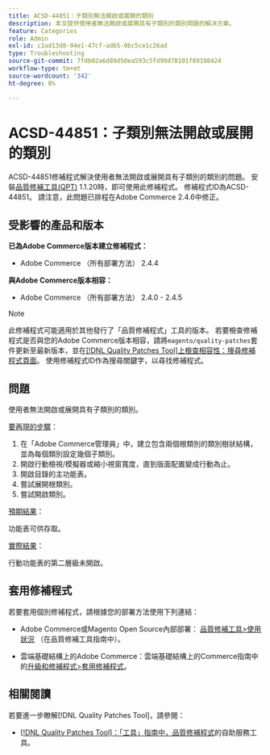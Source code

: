 ```yaml
---
title: ACSD-44851：子類別無法開啟或展開的類別
description: 本文提供使用者無法開啟或展開具有子類別的類別問題的解決方案。
feature: Categories
role: Admin
exl-id: c1ad13d8-94e1-47cf-ad65-9bc5ce1c26ad
type: Troubleshooting
source-git-commit: 7fdb02a6d89d50ea593c5fd99d78101f89198424
workflow-type: tm+mt
source-wordcount: '342'
ht-degree: 0%

---
```


# ACSD-44851：子類別無法開啟或展開的類別

ACSD-44851修補程式解決使用者無法開啟或展開具有子類別的類別的問題。 安裝[品質修補工具(QPT)](https://experienceleague.adobe.com/zh-hant/docs/commerce-operations/tools/quality-patches-tool/quality-patches-tool-to-self-serve-quality-patches) 1.1.20時，即可使用此修補程式。 修補程式ID為ACSD-44851。 請注意，此問題已排程在Adobe Commerce 2.4.6中修正。

## 受影響的產品和版本

**已為Adobe Commerce版本建立修補程式：**

* Adobe Commerce （所有部署方法） 2.4.4

**與Adobe Commerce版本相容：**

* Adobe Commerce （所有部署方法） 2.4.0 - 2.4.5

>[!NOTE]
>
>此修補程式可能適用於其他發行了「品質修補程式」工具的版本。 若要檢查修補程式是否與您的Adobe Commerce版本相容，請將`magento/quality-patches`套件更新至最新版本，並在[[!DNL Quality Patches Tool]上檢查相容性：搜尋修補程式頁面](https://experienceleague.adobe.com/tools/commerce-quality-patches/index.html?lang=zh-Hant)。 使用修補程式ID作為搜尋關鍵字，以尋找修補程式。

## 問題

使用者無法開啟或展開具有子類別的類別。

<u>要再現的步驟</u>：

1. 在「Adobe Commerce管理員」中，建立包含兩個根類別的類別樹狀結構，並為每個類別設定幾個子類別。
1. 開啟行動檢視/模擬器或縮小視窗寬度，直到版面配置變成行動為止。
1. 開啟目錄的主功能表。
1. 嘗試展開根類別。
1. 嘗試開啟類別。

<u>預期結果</u>：

功能表可供存取。

<u>實際結果</u>：

行動功能表的第二層級未開啟。

## 套用修補程式

若要套用個別修補程式，請根據您的部署方法使用下列連結：

* Adobe Commerce或Magento Open Source內部部署： [品質修補工具>使用狀況](/help/tools/quality-patches-tool/usage.md) （在品質修補工具指南中）。

* 雲端基礎結構上的Adobe Commerce：雲端基礎結構上的Commerce指南中的[升級和修補程式>套用修補程式](https://experienceleague.adobe.com/docs/commerce-cloud-service/user-guide/develop/upgrade/apply-patches.html?lang=zh-Hant)。

## 相關閱讀

若要進一步瞭解[!DNL Quality Patches Tool]，請參閱：

* [[!DNL Quality Patches Tool]：「工具」指南中，品質修補程式](/help/tools/quality-patches-tool/quality-patches-tool-to-self-serve-quality-patches.md)的自助服務工具。
